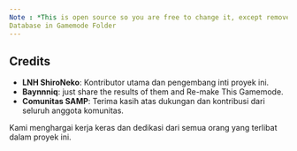 ```yaml
---
Note : *This is open source so you are free to change it, except remove the credits* 
Database in Gamemode Folder
---
```

## Credits

- **LNH ShiroNeko**: Kontributor utama dan pengembang inti proyek ini.
- **Baynnniq**: just share the results of them and Re-make This Gamemode.
- **Comunitas SAMP**: Terima kasih atas dukungan dan kontribusi dari seluruh anggota komunitas.

Kami menghargai kerja keras dan dedikasi dari semua orang yang terlibat dalam proyek ini.
